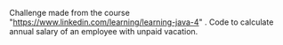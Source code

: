Challenge made from the course "https://www.linkedin.com/learning/learning-java-4" . Code to calculate annual salary of an employee with unpaid vacation.